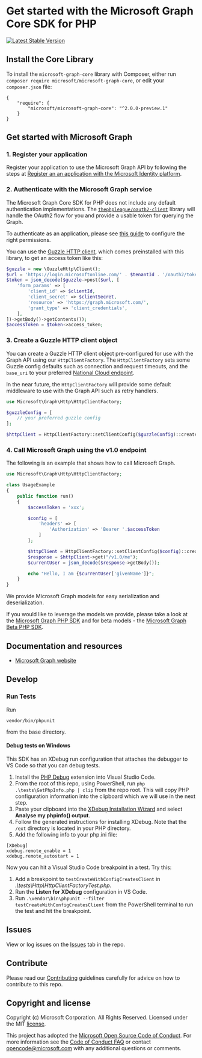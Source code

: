 # Get started with the Microsoft Graph Core SDK for PHP

[![Latest Stable Version](https://poser.pugx.org/microsoft/microsoft-graph-core/version)](https://packagist.org/packages/microsoft/microsoft-graph-core)

## Install the Core Library
To install the `microsoft-graph-core` library with Composer, either run `composer require microsoft/microsoft-graph-core`, or edit your `composer.json` file:
```
{
    "require": {
        "microsoft/microsoft-graph-core": "^2.0.0-preview.1"
    }
}
```
## Get started with Microsoft Graph

### 1. Register your application

Register your application to use the Microsoft Graph API by following the steps at [Register an an application with the Microsoft Identity platform](https://aka.ms/registerApplication).

### 2. Authenticate with the Microsoft Graph service

The Microsoft Graph Core SDK for PHP does not include any default authentication implementations. The [`thephpleague/oauth2-client`](https://github.com/thephpleague/oauth2-client) library will handle the OAuth2 flow for you and provide a usable token for querying the Graph.

To authenticate as an application, please see [this guide](https://docs.microsoft.com/en-us/graph/auth-v2-service?context=graph%2Fapi%2F1.0&view=graph-rest-1.0) to configure the right permissions.

You can use the [Guzzle HTTP client](http://docs.guzzlephp.org/en/stable/), which comes preinstalled with this library, to get an access token like this:
```php
$guzzle = new \GuzzleHttp\Client();
$url = 'https://login.microsoftonline.com/' . $tenantId . '/oauth2/token?api-version=1.0';
$token = json_decode($guzzle->post($url, [
    'form_params' => [
        'client_id' => $clientId,
        'client_secret' => $clientSecret,
        'resource' => 'https://graph.microsoft.com/',
        'grant_type' => 'client_credentials',
    ],
])->getBody()->getContents());
$accessToken = $token->access_token;
```

### 3. Create a Guzzle HTTP client object
You can create a Guzzle HTTP client object pre-configured for use with the Graph API using our `HttpClientFactory`. The `HttpClientFactory`
sets some Guzzle config defaults such as connection and request timeouts, and the `base_uri` to your preferred [National Cloud endpoint](https://docs.microsoft.com/en-us/graph/deployments#microsoft-graph-and-graph-explorer-service-root-endpoints).

In the near future, the `HttpClientFactory` will provide some default middleware to use with the Graph API such as retry handlers.
```php
use Microsoft\Graph\Http\HttpClientFactory;

$guzzleConfig = [
    // your preferred guzzle config
];

$httpClient = HttpClientFactory::setClientConfig($guzzleConfig)::create();

```

### 4. Call Microsoft Graph using the v1.0 endpoint

The following is an example that shows how to call Microsoft Graph.

```php
use Microsoft\Graph\Http\HttpClientFactory;

class UsageExample
{
    public function run()
    {
        $accessToken = 'xxx';

        $config = [
            'headers' => [
                'Authorization' => 'Bearer '.$accessToken
            ]
        ];

        $httpClient = HttpClientFactory::setClientConfig($config)::create();
        $response = $httpClient->get("/v1.0/me");
        $currentUser = json_decode($response->getBody());

        echo "Hello, I am {$currentUser['givenName']}";
    }
}
```

We provide Microsoft Graph models for easy serialization and deserialization.

If you would like to leverage the models we provide, please take a look at the [Microsoft Graph PHP SDK](https://packagist.org/packages/microsoft/microsoft-graph) and for
beta models - the [Microsoft Graph Beta PHP SDK](https://packagist.org/packages/microsoft/microsoft-graph-beta).

## Documentation and resources

* [Microsoft Graph website](https://aka.ms/graph)

## Develop

### Run Tests

Run
 ```shell
vendor/bin/phpunit
```
from the base directory.

#### Debug tests on Windows

This SDK has an XDebug run configuration that attaches the debugger to VS Code so that you can debug tests.

1. Install the [PHP Debug](https://marketplace.visualstudio.com/items?itemName=felixfbecker.php-debug) extension into Visual Studio Code.
2. From the root of this repo, using PowerShell, run `php .\tests\GetPhpInfo.php | clip` from the repo root. This will copy PHP configuration information into the clipboard which we will use in the next step.
3. Paste your clipboard into the [XDebug Installation Wizard](https://xdebug.org/wizard) and select **Analyse my phpinfo() output**.
4. Follow the generated instructions for installing XDebug. Note that the `/ext` directory is located in your PHP directory.
5. Add the following info to your php.ini file:

```
[XDebug]
xdebug.remote_enable = 1
xdebug.remote_autostart = 1
```

Now you can hit a Visual Studio Code breakpoint in a test. Try this:

1. Add a breakpoint to `testCreateWithConfigCreatesClient` in *.\tests\Http\HttpClientFactoryTest.php*.
2. Run the **Listen for XDebug** configuration in VS Code.
3. Run `.\vendor\bin\phpunit --filter testCreateWithConfigCreatesClient` from the PowerShell terminal to run the test and hit the breakpoint.

## Issues

View or log issues on the [Issues](https://github.com/microsoftgraph/msgraph-sdk-php-core/issues) tab in the repo.

## Contribute

Please read our [Contributing](https://github.com/microsoftgraph/msgraph-sdk-php-core/blob/master/CONTRIBUTING.md) guidelines carefully for advice on how to contribute to this repo.

## Copyright and license

Copyright (c) Microsoft Corporation. All Rights Reserved. Licensed under the MIT [license](LICENSE).

This project has adopted the [Microsoft Open Source Code of Conduct](https://opensource.microsoft.com/codeofconduct/). For more information see the [Code of Conduct FAQ](https://opensource.microsoft.com/codeofconduct/faq/) or contact [opencode@microsoft.com](mailto:opencode@microsoft.com) with any additional questions or comments.
